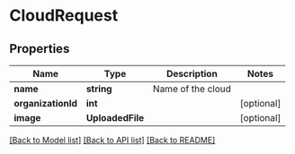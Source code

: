 # CloudRequest

## Properties
Name | Type | Description | Notes
------------ | ------------- | ------------- | -------------
**name** | **string** | Name of the cloud | 
**organizationId** | **int** |  | [optional] 
**image** | **UploadedFile** |  | [optional] 

[[Back to Model list]](../README.md#documentation-for-models) [[Back to API list]](../README.md#documentation-for-api-endpoints) [[Back to README]](../README.md)


